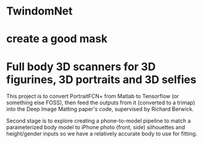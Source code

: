 # TwindomNet
create a good mask
=======
# Full body 3D scanners for 3D figurines, 3D portraits and 3D selfies
This project is to convert PortraitFCN+ from Matlab to Tensorflow (or something else FOSS), then feed the outputs from it (converted to a trimap) into the Deep Image Matting paper's code, supervised by Richard Berwick.

Second stage is to explore creating a phone-to-model pipeline to match a parameterized body model to iPhone photo (front, side) silhouettes and height/gender inputs so we have a relatively accurate body to use for fitting.
